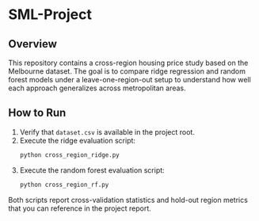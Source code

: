 # SML-Project

## Overview
This repository contains a cross-region housing price study based on the Melbourne dataset. The goal is to compare ridge regression and random forest models under a leave-one-region-out setup to understand how well each approach generalizes across metropolitan areas.

## How to Run
1. Verify that `dataset.csv` is available in the project root.
2. Execute the ridge evaluation script:
   ```bash
   python cross_region_ridge.py
   ```
3. Execute the random forest evaluation script:
   ```bash
   python cross_region_rf.py
   ```
Both scripts report cross-validation statistics and hold-out region metrics that you can reference in the project report.

